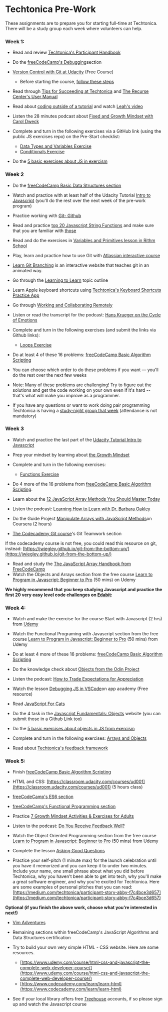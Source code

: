 # **Techtonica Pre-Work**

These assignments are to prepare you for starting full-time at Techtonica. There will be a study group each week where volunteers can help.

### Week 1:

- Read and review [Techtonica&#39;s Participant Handbook](https://docs.google.com/document/d/1bPp3wT4YUo2PuNSYLMwIW9TkU6trd7NSuR9ieHv9MME/edit#heading=h.ez75on7s6lo4)
- Do the [freeCodeCamp&#39;s Debugging](https://www.freecodecamp.org/learn/javascript-algorithms-and-data-structures/debugging/)section
- [Version Control with Git at Udacity](https://classroom.udacity.com/courses/ud123) (Free Course)
  - Before starting the course, [follow these steps](https://github.com/Techtonica/curriculum/blob/main/prework/git-udacity-instructions.md)
- Read through [Tips for Succeeding at Techtonica](https://docs.google.com/document/d/1SWiUl0lYQ0sYDM8vQnVhJVOvT4MRA-9pDglKOgqTWak/edit?usp=sharing) and [The Recurse Center&#39;s User Manual](https://www.recurse.com/manual)
- Read about [coding outside of a tutorial](https://docs.google.com/document/d/1TQ5-Yn36h466CN455x5YMBY2rUr36AGOQJfxyuzVsmU/edit#) and watch [Leah&#39;s video](https://youtu.be/w1Iteueipuw)
- Listen the 28 minutes podcast about [Fixed and Growth Mindset with Carol Dweck](https://www.oneyoufeed.net/fixed-and-growth-mindset/)
- Complete and turn in the following exercises via a GitHub link (using the public JS exercises repo) on the Pre-Start checklist:

  - [Data Types and Variables Exercise](https://github.com/Techtonica/curriculum/blob/main/prework/1_VariablesExercise.js)
  - [Conditionals Exercise](https://github.com/Techtonica/curriculum/blob/main/prework/2_ConditionalsExercise.js)

- Do the [5 basic exercises about JS in exercism](https://exercism.org/tracks/javascript/concepts/basics)

### Week 2

- Do the [freeCodeCamp Basic Data Structures section](https://www.freecodecamp.org/learn/javascript-algorithms-and-data-structures/basic-data-structures/)
- Watch and practice with at least half of the Udacity Tutorial [Intro to Javascript](https://classroom.udacity.com/courses/ud803) (you'll do the rest over the next week of the pre-work program)
- Practice working with [Git- Github](https://swcarpentry.github.io/git-novice/)
- Read and practice [top 20 Javascript String Functions](https://www.edureka.co/blog/javascript-string-functions/) and make sure that you are familiar with [those](https://www.edureka.co/blog/javascript-string-functions/)
- Read and do the exercises in [Variables and Primitives lesson in Rithm School](https://www.rithmschool.com/courses/javascript/introduction-to-javascript-variables-and-primitives)
- Play, learn and practice how to use Git with [Atlassian interactive course](https://www.atlassian.com/git)
- [Learn Git Branching](https://learngitbranching.js.org/) is an interactive website that teaches git in an animated way.
- Go through the [Learning to Learn](https://github.com/Techtonica/curriculum/blob/main/onboarding/learning-to-learn.md) topic outline
- Learn Apple keyboard shortcuts using [Techtonica&#39;s Keyboard Shortcuts Practice App](https://techtonica.github.io/keyboard-shortcuts-practice/)
- Go through [Working and Collaborating Remotely](https://github.com/Techtonica/curriculum/blob/main/career/working-and-collaborating-remotely.md)
- Listen or read the transcript for the podcast: [Hans Krueger on the Cycle of Emotions](https://theinformed.life/2021/11/21/episode-75-hans-krueger/)
- Complete and turn in the following exercises (and submit the links via Github links):

  - [Loops Exercise](https://github.com/Techtonica/curriculum/blob/main/prework/3_LoopsExercise.js)

- Do at least 4 of these 16 problems: [freeCodeCamp Basic Algorithm Scripting](https://www.freecodecamp.org/learn/javascript-algorithms-and-data-structures/basic-algorithm-scripting/)

- You can choose which order to do these problems if you want — you'll do the rest over the next few weeks
- Note: Many of these problems are challenging! Try to figure out the solutions and get the code working on your own even if it's hard -- that's what will make you improve as a programmer.

- If you have any questions or want to work doing pair programming Techtonica is having a [study-night group that week](https://www.eventbrite.com/e/techtonicas-application-javascript-study-group-tickets-117695322879?aff=ebdsoporgprofile) (attendance is not mandatory)

### Week 3

- Watch and practice the last part of the [Udacity Tutorial Intro to Javascript](https://classroom.udacity.com/courses/ud803)

- Prep your mindset by learning about [the Growth Mindset](https://github.com/Techtonica/curriculum/blob/main/onboarding/YCLA_LessonPlan_v10.pdf)

- Complete and turn in the following exercises:

  - [Functions Exercise](https://github.com/Techtonica/curriculum/blob/main/prework/4_FunctionsExercise.js)

- Do 4 more of the 16 problems from [freeCodeCamp Basic Algorithm Scripting](https://www.freecodecamp.org/learn/javascript-algorithms-and-data-structures/basic-algorithm-scripting/).

- Learn about the [12 JavaScript Array Methods You Should Master Today](https://www.simplilearn.com/tutorials/javascript-tutorial/javascript-arrays)

- Listen the podcast: [Learning How to Learn with Dr. Barbara Oakley](https://www.leadinglearning.com/episode-104-barbara-oakley/)

- Do the Guide Project [Manipulate Arrays with JavaScript Methods](https://www.coursera.org/projects/manipulate-arrays-javascript-methods)on Coursera (2 hours)

- [The Codecademy Git course](https://www.codecademy.com/learn/learn-git)'s Git Teamwork section

If the codecademy course is not free, you could read this resource on git, instead: [https://jwiegley.github.io/git-from-the-bottom-up/](https://jwiegley.github.io/git-from-the-bottom-up/)

- Read and study the [The JavaScript Array Handbook from FreeCodeCamp](https://www.freecodecamp.org/news/the-javascript-array-handbook/)
- Watch the Objects and Arrays section from the free course [Learn to Program in Javascript: Beginner to Pro](https://www.udemy.com/course/programming-in-javascript/) (50 mins) on Udemy

**We highly recommend that you keep studying Javascript and practice the first 20 very easy level code challenges on [Edabit](https://edabit.com/challenges):**

### Week 4:

- Watch and make the exercise for the course Start with Javascript (2 hrs) from [Udemy](https://www.udemy.com/course/start-javascript/)

- Watch the Functional Programing with Javascript section from the free course [Learn to Program in Javascript: Beginner to Pro](https://www.udemy.com/course/programming-in-javascript/) (50 mins) from Udemy

- Do at least 4 more of these 16 problems: [freeCodeCamp Basic Algorithm Scripting](https://www.freecodecamp.org/learn/javascript-algorithms-and-data-structures/basic-algorithm-scripting/)

- Do the knowledge check about [Objects from the Odin Project](https://www.theodinproject.com/paths/full-stack-javascript/courses/javascript/lessons/objects-and-object-constructors#knowledge-check)

- Listen the podcast: [How to Trade Expectations for Appreciation](https://podcasts.apple.com/ca/podcast/how-to-trade-expectations-for-appreciation-a/id1098413063?i=1000500370199)

- Watch the lesson [Debugging JS in VSCode](https://open.appacademy.io/learn/full-stack-online/javascript/debugging-js-in-vscode)on app academy (Free resource)
- Read [JavaScript For Cats](http://jsforcats.com/)

- Do the 4 task in the [Javascript Fundamentals: Objects](https://javascript.info/object#tasks) website (you can submit those in a Github Link too)

- Do the [5 basic exercises about objects in JS from exercism](https://exercism.org/tracks/javascript/concepts/objects)

- Complete and turn in the following exercises: [Arrays and Objects](https://github.com/Techtonica/curriculum/blob/main/prework/5_ArraysObjectsExercise.js)

- Read about [Techtonica&#39;s feedback framework](https://docs.google.com/document/d/1bPp3wT4YUo2PuNSYLMwIW9TkU6trd7NSuR9ieHv9MME/edit#heading=h.ncx7nw2pegwg)

### Week 5:

- Finish [freeCodeCamp Basic Algorithm Scripting](https://www.freecodecamp.org/learn/javascript-algorithms-and-data-structures/basic-algorithm-scripting/)

- HTML and CSS: [https://classroom.udacity.com/courses/ud001](https://classroom.udacity.com/courses/ud001) (5 hours class)

- [freeCodeCamp's ES6 section](https://www.freecodecamp.org/learn/javascript-algorithms-and-data-structures/es6/)
- [freeCodeCamp's Functional Programming section](https://www.freecodecamp.org/learn/javascript-algorithms-and-data-structures/functional-programming/)

- Practice [7 Growth Mindset Activities & Exercises for Adults](https://www.developgoodhabits.com/growth-mindset-adults/)

- Listen to the podcast: [Do You Receive Feedback Well?](https://www.michellemcquaid.com/podcast/do-you-receive-feedback-well-podcast-with-sheila-heen/)

- Watch the Object Oriented Programming section from the free course [Learn to Program in Javascript: Beginner to Pro](https://www.udemy.com/course/programming-in-javascript/) (50 mins) from Udemy

- Complete the lesson [Asking Good Questions](https://github.com/Techtonica/curriculum/blob/main/onboarding/asking-good-questions.md)

- Practice your self-pitch (1 minute max) for the launch celebration until you have it memorized and you can keep it to under two minutes. Include your name, one small phrase about what you did before Techtonica, why you haven't been able to get into tech, why you'll make a great software engineer, and why you're excited for Techtonica. Here are some examples of personal pitches that you can read:[https://medium.com/techtonica/participant-story-abby-f7c4bce3d657](https://medium.com/techtonica/participant-story-abby-f7c4bce3d657)

**Optional (if you finish the above work, choose what you're interested in next!)**

- [Vim Adventures](https://vim-adventures.com/)
- Remaining sections within freeCodeCamp's JavaScript Algorithms and Data Structures certification
- Try to build your own very simple HTML - CSS website. Here are some resources.

  - [https://www.udemy.com/course/html-css-and-javascript-the-complete-web-developer-course/](https://www.udemy.com/course/html-css-and-javascript-the-complete-web-developer-course/)
  - [https://www.codecademy.com/learn/learn-html](https://www.codecademy.com/learn/learn-html)

- See if your local library offers free [Treehouse](https://teamtreehouse.com/) accounts, if so please sign up and watch the Javascript course
